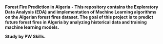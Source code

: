 **Forest Fire Prediction in Algeria** 
**- This repository contains the Exploratory Data Analysis (EDA) and implementation of Machine Learning algorithms on the Algerian forest fires dataset. The goal of this project is to predict future forest fires in Algeria by analyzing historical data and training machine learning models.**

**Study by PW Skills.**
